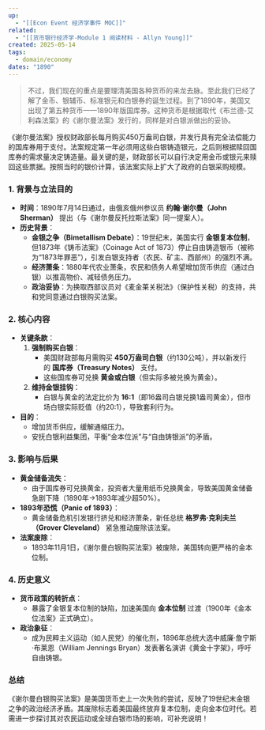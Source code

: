 ```yaml
---
up:
  - "[[Econ Event 经济学事件 MOC]]"
related:
  - "[[货币银行经济学-Module 1 阅读材料 - Allyn Young]]"
created: 2025-05-14
tags:
  - domain/economy
dates: "1890"
---
```

> 不过，我们现在的重点是要理清美国各种货币的来龙去脉。至此我们已经了解了金币、银辅币、标准银元和白银券的诞生过程。到了1890年，美国又出现了第五种货币——1890年版国库券。这种货币是根据取代《布兰德-艾利森法案》的《谢尔曼法案》发行的，同样是对白银派做出的妥协。
> 
《谢尔曼法案》授权财政部长每月购买450万盎司白银，并发行具有完全法偿能力的国库券用于支付。法案规定第一年必须用这些白银铸造银元，之后则根据赎回国库券的需求量决定铸造量。最关键的是，财政部长可以自行决定用金币或银元来赎回这些票据。按照当时的银价计算，该法案实际上扩大了政府的白银采购规模。


### **1. 背景与立法目的**

- **时间**：1890年7月14日通过，由俄亥俄州参议员 **约翰·谢尔曼（John Sherman）** 提出（与《谢尔曼反托拉斯法案》同一提案人）。
- **历史背景**：
    - **金银之争（Bimetallism Debate）**：19世纪末，美国实行 **金银复本位制**，但1873年《铸币法案》（Coinage Act of 1873）停止自由铸造银币（被称为“1873年罪恶”），引发白银支持者（农民、矿主、西部州）的强烈不满。
    - **经济萧条**：1880年代农业萧条，农民和债务人希望增加货币供应（通过白银）以推高物价、减轻债务压力。
    - **政治妥协**：为换取西部议员对《麦金莱关税法》（保护性关税）的支持，共和党同意通过白银购买法案。


### **2. 核心内容**

- **关键条款**：
    1. **强制购买白银**：
        - 美国财政部每月需购买 **450万盎司白银**（约130公吨），并以新发行的 **国库券（Treasury Notes）** 支付。
        - 这些国库券可兑换 **黄金或白银**（但实际多被兑换为黄金）。
    2. **维持金银挂钩**：
        - 白银与黄金的法定比价为 **16:1**（即16盎司白银兑换1盎司黄金），但市场白银实际贬值（约20:1），导致套利行为。
- **目的**：
    - 增加货币供应，缓解通缩压力。
    - 安抚白银利益集团，平衡“金本位派”与“自由铸银派”的矛盾。


### **3. 影响与后果**

- **黄金储备流失**：
    - 由于国库券可兑换黄金，投资者大量用纸币兑换黄金，导致美国黄金储备急剧下降（1890年→1893年减少超50%）。
- **1893年恐慌（Panic of 1893）**：
    - 黄金储备危机引发银行挤兑和经济萧条，新任总统 **格罗弗·克利夫兰（Grover Cleveland）** 紧急推动废除该法案。
- **法案废除**：
    - 1893年11月1日，《谢尔曼白银购买法案》被废除，美国转向更严格的金本位制。

### **4. 历史意义**

- **货币政策的转折点**：
    - 暴露了金银复本位制的缺陷，加速美国向 **金本位制** 过渡（1900年《金本位法案》正式确立）。
- **政治象征**：
    - 成为民粹主义运动（如人民党）的催化剂，1896年总统大选中威廉·詹宁斯·布莱恩（William Jennings Bryan）发表著名演讲《黄金十字架》，呼吁自由铸银。

### **总结**

《谢尔曼白银购买法案》是美国货币史上一次失败的尝试，反映了19世纪末金银之争的政治经济矛盾。其废除标志着美国最终放弃复本位制，走向金本位时代。若需进一步探讨其对农民运动或全球白银市场的影响，可补充说明！
